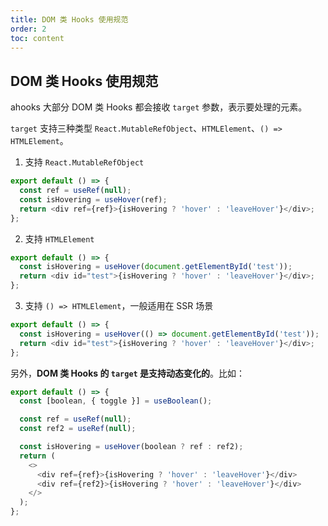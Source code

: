 ```yaml
---
title: DOM 类 Hooks 使用规范
order: 2
toc: content
---
```


## DOM 类 Hooks 使用规范

ahooks 大部分 DOM 类 Hooks 都会接收 `target` 参数，表示要处理的元素。

`target` 支持三种类型 `React.MutableRefObject`、`HTMLElement`、`() => HTMLElement`。

1. 支持 `React.MutableRefObject`

```ts
export default () => {
  const ref = useRef(null);
  const isHovering = useHover(ref);
  return <div ref={ref}>{isHovering ? 'hover' : 'leaveHover'}</div>;
};
```

2. 支持 `HTMLElement`

```ts
export default () => {
  const isHovering = useHover(document.getElementById('test'));
  return <div id="test">{isHovering ? 'hover' : 'leaveHover'}</div>;
};
```

3. 支持 `() => HTMLElement`，一般适用在 SSR 场景

```ts
export default () => {
  const isHovering = useHover(() => document.getElementById('test'));
  return <div id="test">{isHovering ? 'hover' : 'leaveHover'}</div>;
};
```

另外，**DOM 类 Hooks 的 `target` 是支持动态变化的**。比如：

```ts
export default () => {
  const [boolean, { toggle }] = useBoolean();

  const ref = useRef(null);
  const ref2 = useRef(null);

  const isHovering = useHover(boolean ? ref : ref2);
  return (
    <>
      <div ref={ref}>{isHovering ? 'hover' : 'leaveHover'}</div>
      <div ref={ref2}>{isHovering ? 'hover' : 'leaveHover'}</div>
    </>
  );
};
```
